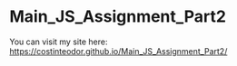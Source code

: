# Main_JS_Assignment_Part2
You can visit my site here: https://costinteodor.github.io/Main_JS_Assignment_Part2/
